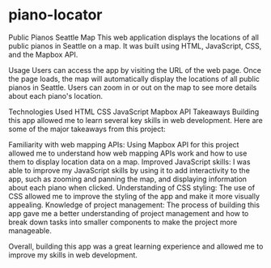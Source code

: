 # piano-locator

Public Pianos Seattle Map
This web application displays the locations of all public pianos in Seattle on a map. It was built using HTML, JavaScript, CSS, and the Mapbox API.

Usage
Users can access the app by visiting the URL of the web page. Once the page loads, the map will automatically display the locations of all public pianos in Seattle. Users can zoom in or out on the map to see more details about each piano's location.

Technologies Used
HTML
CSS
JavaScript
Mapbox API
Takeaways
Building this app allowed me to learn several key skills in web development. Here are some of the major takeaways from this project:

Familiarity with web mapping APIs: Using Mapbox API for this project allowed me to understand how web mapping APIs work and how to use them to display location data on a map.
Improved JavaScript skills: I was able to improve my JavaScript skills by using it to add interactivity to the app, such as zooming and panning the map, and displaying information about each piano when clicked.
Understanding of CSS styling: The use of CSS allowed me to improve the styling of the app and make it more visually appealing.
Knowledge of project management: The process of building this app gave me a better understanding of project management and how to break down tasks into smaller components to make the project more manageable.

Overall, building this app was a great learning experience and allowed me to improve my skills in web development.
